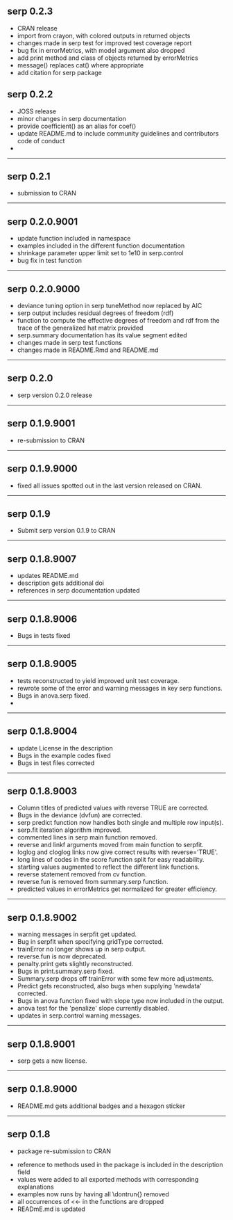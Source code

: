 ## serp 0.2.3
- CRAN release
- import from crayon, with colored outputs in returned objects 
- changes made in serp test for improved test coverage report
- bug fix in errorMetrics, with model argument also dropped 
- add print method and class of objects returned by errorMetrics
- message() replaces cat() where appropriate
- add citation for serp package

## serp 0.2.2
- JOSS release
- minor changes in serp documentation
- provide coefficient() as an alias for coef()
- update README.md to include community guidelines and contributors code of conduct
- 

---
## serp 0.2.1
- submission to CRAN

---
## serp 0.2.0.9001
- update function included in namespace
- examples included in the different function documentation
- shrinkage parameter upper limit set to 1e10 in serp.control
- bug fix in test function

---
## serp 0.2.0.9000 
- deviance tuning option in serp tuneMethod now replaced by AIC 
- serp output includes residual degrees of freedom (rdf)
- function to compute the effective degrees of freedom and rdf from the trace of the generalized hat matrix provided
- serp.summary documentation has its value segment edited
- changes made in serp test functions
- changes made in README.Rmd and README.md

---
## serp 0.2.0
- serp version 0.2.0 release

---
## serp 0.1.9.9001
- re-submission to CRAN

---
## serp 0.1.9.9000
- fixed all issues spotted out in the last version released on CRAN.  

---
## serp 0.1.9
- Submit serp version 0.1.9 to CRAN

---
## serp 0.1.8.9007
- updates README.md
- description gets additional doi
- references in serp documentation updated

---
## serp 0.1.8.9006
- Bugs in tests fixed

---
## serp 0.1.8.9005
- tests reconstructed to yield improved unit test coverage.
- rewrote some of the error and warning messages in key serp functions.
- Bugs in anova.serp fixed.
- 

---
## serp 0.1.8.9004
- update License in the description 
- Bugs in the example codes fixed
- Bugs in test files corrected

---
## serp 0.1.8.9003
- Column titles of predicted values with reverse TRUE are corrected.
- Bugs in the deviance (dvfun) are corrected.
- serp predict function now handles both single and multiple row input(s).
- serp.fit iteration algorithm improved.
- commented lines in serp main function removed.
- reverse and linkf arguments moved from main function to serpfit.
- loglog and cloglog links now give correct results with reverse='TRUE'.
- long lines of codes in the score function split for easy readability.
- starting values augmented to reflect the different link functions.
- reverse statement removed from cv function.
- reverse.fun is removed from summary.serp function.
- predicted values in errorMetrics get normalized for greater efficiency.

---
## serp 0.1.8.9002
- warning messages in serpfit get updated.
- Bug in serpfit when specifying gridType corrected.
- trainError no longer shows up in serp output.
- reverse.fun is now deprecated.
- penalty.print gets slightly reconstructed.
- Bugs in print.summary.serp fixed.
- Summary.serp drops off trainError with some few more adjustments.
- Predict gets reconstructed, also bugs when supplying 'newdata' corrected.
- Bugs in anova function fixed with slope type now included in the output.
- anova test for the 'penalize' slope currently disabled.
- updates in serp.control warning messages.

---
## serp 0.1.8.9001
- serp gets a new license.

---
## serp 0.1.8.9000
* README.md gets additional badges and a hexagon sticker

---
## serp 0.1.8
* package re-submission to CRAN

- reference to methods used in the package is included in the  description field
- values were added to all exported methods with corresponding explanations
- examples now runs by having all \dontrun{} removed
- all occurrences of <<- in the functions are dropped
- READmE.md is updated
